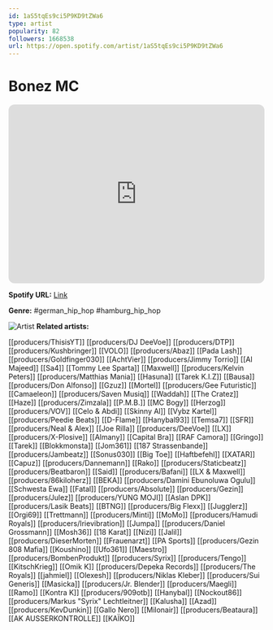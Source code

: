 ```yaml
---
id: 1aS5tqEs9ci5P9KD9tZWa6
type: artist
popularity: 82
followers: 1668538
url: https://open.spotify.com/artist/1aS5tqEs9ci5P9KD9tZWa6
---
```

# Bonez MC

<iframe style="border-radius:12px" src="https://open.spotify.com/embed/artist/1aS5tqEs9ci5P9KD9tZWa6" width="100%" height="352" frameBorder="0" allowfullscreen="" allow="autoplay; clipboard-write; encrypted-media; fullscreen; picture-in-picture" loading="lazy"></iframe>

**Spotify URL:** [Link](https://open.spotify.com/artist/1aS5tqEs9ci5P9KD9tZWa6)

**Genre:**  #german_hip_hop #hamburg_hip_hop

![Artist](https://i.scdn.co/image/ab6761610000e5ebb3224f56ca5dc94438dae7ab)
**Related artists:**

[[producers/ThisisYT]]
[[producers/DJ DeeVoe]]
[[producers/DTP]]
[[producers/Kushbringer]]
[[VOLO]]
[[producers/Abaz]]
[[Pada Lash]]
[[producers/Goldfinger030]]
[[AchtVier]]
[[producers/Jimmy Torrio]]
[[Al Majeed]]
[[Sa4]]
[[Tommy Lee Sparta]]
[[Maxwell]]
[[producers/Kelvin Peters]]
[[producers/Matthias Mania]]
[[Hasuna]]
[[Tarek K.I.Z]]
[[Bausa]]
[[producers/Don Alfonso]]
[[Gzuz]]
[[Mortel]]
[[producers/Gee Futuristic]]
[[Camaeleon]]
[[producers/Saven Musiq]]
[[Waddah]]
[[The Cratez]]
[[Haze]]
[[producers/Zimzala]]
[[P.M.B.]]
[[MC Bogy]]
[[Herzog]]
[[producers/VOV]]
[[Celo & Abdi]]
[[Skinny Al]]
[[Vybz Kartel]]
[[producers/Peedie Beats]]
[[D-Flame]]
[[Hanybal93]]
[[Temsa7]]
[[SFR]]
[[producers/Neal & Alex]]
[[Joe Rilla]]
[[producers/DeeVoe]]
[[LX]]
[[producers/X-Plosive]]
[[Almany]]
[[Capital Bra]]
[[RAF Camora]]
[[Gringo]]
[[Tarek]]
[[Blokkmonsta]]
[[Jom361]]
[[187 Strassenbande]]
[[producers/Jambeatz]]
[[Sonus030]]
[[Big Toe]]
[[Haftbefehl]]
[[XATAR]]
[[Capuz]]
[[producers/Dannemann]]
[[Rako]]
[[producers/Staticbeatz]]
[[producers/Beatbaron]]
[[Said]]
[[producers/Bafani]]
[[LX & Maxwell]]
[[producers/86kiloherz]]
[[BEKA]]
[[producers/Damini Ebunoluwa Ogulu]]
[[Schwesta Ewa]]
[[Fatal]]
[[producers/Absolute]]
[[producers/Gezin]]
[[producers/Julez]]
[[producers/YUNG MOJI]]
[[Aslan DPK]]
[[producers/Lasik Beats]]
[[BTNG]]
[[producers/Big Flexx]]
[[Jugglerz]]
[[Orgi69]]
[[Trettmann]]
[[producers/Minti]]
[[MoMo]]
[[producers/Hamudi Royals]]
[[producers/Irievibration]]
[[Jumpa]]
[[producers/Daniel Grossmann]]
[[Mosh36]]
[[18 Karat]]
[[Nizi]]
[[Jalil]]
[[producers/DieserMorten]]
[[Frauenarzt]]
[[PA Sports]]
[[producers/Gezin 808 Mafia]]
[[Koushino]]
[[Ufo361]]
[[Maestro]]
[[producers/BombenProdukt]]
[[producers/Syrix]]
[[producers/Tengo]]
[[KitschKrieg]]
[[Omik K]]
[[producers/Depeka Records]]
[[producers/The Royals]]
[[jahmiel]]
[[Olexesh]]
[[producers/Niklas Kleber]]
[[producers/Sui Generis]]
[[Masicka]]
[[producers/Jr. Blender]]
[[producers/Maegli]]
[[Ramo]]
[[Kontra K]]
[[producers/909otb]]
[[Hanybal]]
[[Nockout86]]
[[producers/Markus "Syrix" Lechtleitner]]
[[Kalusha]]
[[Azad]]
[[producers/KevDunkin]]
[[Gallo Nero]]
[[Milonair]]
[[producers/Beataura]]
[[AK AUSSERKONTROLLE]]
[[KAÏKO]]
